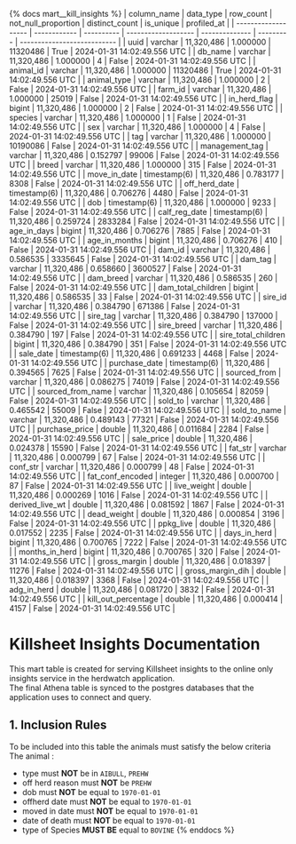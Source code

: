 {% docs mart__kill_insights %}
| column_name         | data_type    |  row_count | not_null_proportion | distinct_count | is_unique | profiled_at                 |
| ------------------- | ------------ | ---------- | ------------------- | -------------- | --------- | --------------------------- |
| uuid                | varchar      | 11,320,486 |            1.000000 |       11320486 |      True | 2024-01-31 14:02:49.556 UTC |
| db_name             | varchar      | 11,320,486 |            1.000000 |              4 |     False | 2024-01-31 14:02:49.556 UTC |
| animal_id           | varchar      | 11,320,486 |            1.000000 |       11320486 |      True | 2024-01-31 14:02:49.556 UTC |
| animal_type         | varchar      | 11,320,486 |            1.000000 |              2 |     False | 2024-01-31 14:02:49.556 UTC |
| farm_id             | varchar      | 11,320,486 |            1.000000 |          25019 |     False | 2024-01-31 14:02:49.556 UTC |
| in_herd_flag        | bigint       | 11,320,486 |            1.000000 |              2 |     False | 2024-01-31 14:02:49.556 UTC |
| species             | varchar      | 11,320,486 |            1.000000 |              1 |     False | 2024-01-31 14:02:49.556 UTC |
| sex                 | varchar      | 11,320,486 |            1.000000 |              4 |     False | 2024-01-31 14:02:49.556 UTC |
| tag                 | varchar      | 11,320,486 |            1.000000 |       10190086 |     False | 2024-01-31 14:02:49.556 UTC |
| management_tag      | varchar      | 11,320,486 |            0.152797 |          99006 |     False | 2024-01-31 14:02:49.556 UTC |
| breed               | varchar      | 11,320,486 |            1.000000 |            315 |     False | 2024-01-31 14:02:49.556 UTC |
| move_in_date        | timestamp(6) | 11,320,486 |            0.783177 |           8308 |     False | 2024-01-31 14:02:49.556 UTC |
| off_herd_date       | timestamp(6) | 11,320,486 |            0.706276 |           4480 |     False | 2024-01-31 14:02:49.556 UTC |
| dob                 | timestamp(6) | 11,320,486 |            1.000000 |           9233 |     False | 2024-01-31 14:02:49.556 UTC |
| calf_reg_date       | timestamp(6) | 11,320,486 |            0.259724 |        2833284 |     False | 2024-01-31 14:02:49.556 UTC |
| age_in_days         | bigint       | 11,320,486 |            0.706276 |           7885 |     False | 2024-01-31 14:02:49.556 UTC |
| age_in_months       | bigint       | 11,320,486 |            0.706276 |            410 |     False | 2024-01-31 14:02:49.556 UTC |
| dam_id              | varchar      | 11,320,486 |            0.586535 |        3335645 |     False | 2024-01-31 14:02:49.556 UTC |
| dam_tag             | varchar      | 11,320,486 |            0.658660 |        3600527 |     False | 2024-01-31 14:02:49.556 UTC |
| dam_breed           | varchar      | 11,320,486 |            0.586535 |            260 |     False | 2024-01-31 14:02:49.556 UTC |
| dam_total_children  | bigint       | 11,320,486 |            0.586535 |             33 |     False | 2024-01-31 14:02:49.556 UTC |
| sire_id             | varchar      | 11,320,486 |            0.384790 |         671386 |     False | 2024-01-31 14:02:49.556 UTC |
| sire_tag            | varchar      | 11,320,486 |            0.384790 |         137000 |     False | 2024-01-31 14:02:49.556 UTC |
| sire_breed          | varchar      | 11,320,486 |            0.384790 |            197 |     False | 2024-01-31 14:02:49.556 UTC |
| sire_total_children | bigint       | 11,320,486 |            0.384790 |            351 |     False | 2024-01-31 14:02:49.556 UTC |
| sale_date           | timestamp(6) | 11,320,486 |            0.691233 |           4468 |     False | 2024-01-31 14:02:49.556 UTC |
| purchase_date       | timestamp(6) | 11,320,486 |            0.394565 |           7625 |     False | 2024-01-31 14:02:49.556 UTC |
| sourced_from        | varchar      | 11,320,486 |            0.086275 |          74019 |     False | 2024-01-31 14:02:49.556 UTC |
| sourced_from_name   | varchar      | 11,320,486 |            0.105654 |          82059 |     False | 2024-01-31 14:02:49.556 UTC |
| sold_to             | varchar      | 11,320,486 |            0.465542 |          55009 |     False | 2024-01-31 14:02:49.556 UTC |
| sold_to_name        | varchar      | 11,320,486 |            0.489143 |          77321 |     False | 2024-01-31 14:02:49.556 UTC |
| purchase_price      | double       | 11,320,486 |            0.011684 |           2284 |     False | 2024-01-31 14:02:49.556 UTC |
| sale_price          | double       | 11,320,486 |            0.024378 |          15590 |     False | 2024-01-31 14:02:49.556 UTC |
| fat_str             | varchar      | 11,320,486 |            0.000799 |             67 |     False | 2024-01-31 14:02:49.556 UTC |
| conf_str            | varchar      | 11,320,486 |            0.000799 |             48 |     False | 2024-01-31 14:02:49.556 UTC |
| fat_conf_encoded    | integer      | 11,320,486 |            0.000700 |             87 |     False | 2024-01-31 14:02:49.556 UTC |
| live_weight         | double       | 11,320,486 |            0.000269 |           1016 |     False | 2024-01-31 14:02:49.556 UTC |
| derived_live_wt     | double       | 11,320,486 |            0.081592 |           1867 |     False | 2024-01-31 14:02:49.556 UTC |
| dead_weight         | double       | 11,320,486 |            0.000854 |           3196 |     False | 2024-01-31 14:02:49.556 UTC |
| ppkg_live           | double       | 11,320,486 |            0.017552 |           2235 |     False | 2024-01-31 14:02:49.556 UTC |
| days_in_herd        | bigint       | 11,320,486 |            0.700765 |           7222 |     False | 2024-01-31 14:02:49.556 UTC |
| months_in_herd      | bigint       | 11,320,486 |            0.700765 |            320 |     False | 2024-01-31 14:02:49.556 UTC |
| gross_margin        | double       | 11,320,486 |            0.018397 |          11276 |     False | 2024-01-31 14:02:49.556 UTC |
| gross_margin_dih    | double       | 11,320,486 |            0.018397 |           3368 |     False | 2024-01-31 14:02:49.556 UTC |
| adg_in_herd         | double       | 11,320,486 |            0.081720 |           3832 |     False | 2024-01-31 14:02:49.556 UTC |
| kill_out_percentage | double       | 11,320,486 |            0.000414 |           4157 |     False | 2024-01-31 14:02:49.556 UTC |



# **Killsheet Insights Documentation**
This mart table is created for serving Killsheet insights to the online only insights service in the herdwatch application.   
The final Athena table is synced to the postgres databases that the application uses to connect and query.   
## 1. Inclusion Rules    
To be included into this table the animals must satisfy the below criteria   
The animal :
-  type must **NOT** be in ```AIBULL```, ```PREHW```
-  off herd reason must **NOT** be ```PREHW```
-  dob must **NOT** be equal to ```1970-01-01```
-  offherd date must **NOT** be equal to ```1970-01-01```
-  moved in date must **NOT** be equal to ```1970-01-01```
-  date of death must **NOT** be equal to ```1970-01-01```
-  type of Species **MUST BE** equal to ```BOVINE```
{% enddocs %}